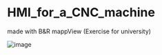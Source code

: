 # HMI_for_a_CNC_machine
made with B&amp;R mappView (Exercise for university)

![image](https://user-images.githubusercontent.com/77236323/208772279-cee28d1e-6b49-41d3-bda3-d1fcadc8f2e8.png)

